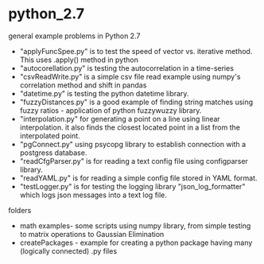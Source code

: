 # python_2.7
general example problems in Python 2.7
- "applyFuncSpee.py" is to test the speed of vector vs. iterative method. This uses .apply() method in python
- "autocorellation.py" is testing the autocorrelation in a time-series
- "csvReadWrite.py" is a simple csv file read example using numpy's correlation method and shift in pandas
- "datetime.py" is testing the python datetime library.
- "fuzzyDistances.py" is a good example of finding string matches using fuzzy ratios - application of python fuzzywuzzy library. 
- "interpolation.py" for generating a point on a line using linear interpolation. it also finds the closest located point in a list from the interpolated point.
- "pgConnect.py" using psycopg library to establish connection with a postgress database.
- "readCfgParser.py" is for reading a text config file using configparser library.
- "readYAML.py" is for reading a simple config file stored in YAML format.
- "testLogger.py" is for testing the logging library "json_log_formatter" which logs json messages into a text log file.

folders
- math examples- some scripts using numpy library, from simple testing to matrix operations to Gaussian Elimination
- createPackages - example for creating a python package having many (logically connected) .py files